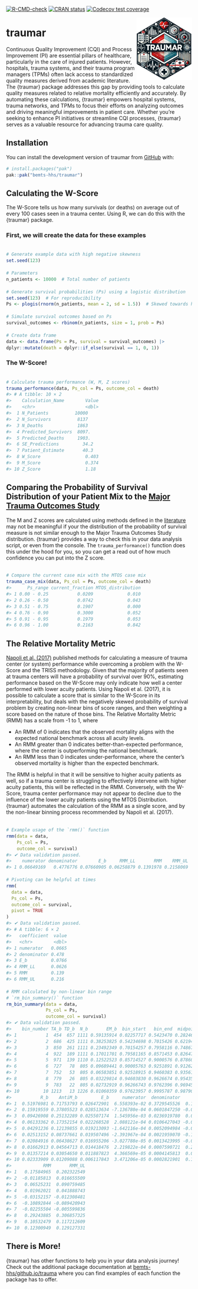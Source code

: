 
<!-- README.md is generated from README.Rmd. Please edit that file -->
<!-- badges: start -->

[![R-CMD-check](https://github.com/bemts-hhs/traumar/actions/workflows/R-CMD-check.yaml/badge.svg)](https://github.com/bemts-hhs/traumar/actions/workflows/R-CMD-check.yaml)
[![CRAN
status](https://www.r-pkg.org/badges/version/traumar)](https://CRAN.R-project.org/package=traumar)
[![Codecov test
coverage](https://codecov.io/gh/bemts-hhs/traumar/graph/badge.svg)](https://app.codecov.io/gh/bemts-hhs/traumar)
<!-- badges: end -->

<img src="man/figures/traumar_sticker.png" align="right" width="150" />

# traumar

Continuous Quality Improvement (CQI) and Process Improvement (PI) are
essential pillars of healthcare, particularly in the care of injured
patients. However, hospitals, trauma systems, and their trauma program
managers (TPMs) often lack access to standardized quality measures
derived from academic literature. The {traumar} package addresses this
gap by providing tools to calculate quality measures related to relative
mortality efficiently and accurately. By automating these calculations,
{traumar} empowers hospital systems, trauma networks, and TPMs to focus
their efforts on analyzing outcomes and driving meaningful improvements
in patient care. Whether you’re seeking to enhance PI initiatives or
streamline CQI processes, {traumar} serves as a valuable resource for
advancing trauma care quality.

## Installation

You can install the development version of traumar from
[GitHub](https://github.com/bemts-hhs/traumar) with:

``` r
# install.packages("pak")
pak::pak("bemts-hhs/traumar")
```

## Calculating the W-Score

The W-Score tells us how many survivals (or deaths) on average out of
every 100 cases seen in a trauma center. Using R, we can do this with
the {traumar} package.

### First, we will create the data for these examples

``` r

# Generate example data with high negative skewness
set.seed(123)

# Parameters
n_patients <- 10000  # Total number of patients

# Generate survival probabilities (Ps) using a logistic distribution
set.seed(123)  # For reproducibility
Ps <- plogis(rnorm(n_patients, mean = 2, sd = 1.5))  # Skewed towards higher values

# Simulate survival outcomes based on Ps
survival_outcomes <- rbinom(n_patients, size = 1, prob = Ps)

# Create data frame
data <- data.frame(Ps = Ps, survival = survival_outcomes) |>
dplyr::mutate(death = dplyr::if_else(survival == 1, 0, 1))
```

### The W-Score!

``` r

# Calculate trauma performance (W, M, Z scores)
trauma_performance(data, Ps_col = Ps, outcome_col = death)
#> # A tibble: 10 × 2
#>    Calculation_Name        Value
#>    <chr>                   <dbl>
#>  1 N_Patients          10000    
#>  2 N_Survivors          8137    
#>  3 N_Deaths             1863    
#>  4 Predicted_Survivors  8097.   
#>  5 Predicted_Deaths     1903.   
#>  6 SE_Predictions         34.2  
#>  7 Patient_Estimate       40.3  
#>  8 W_Score                 0.403
#>  9 M_Score                 0.374
#> 10 Z_Score                 1.18
```

## Comparing the Probability of Survival Distribution of your Patient Mix to the [Major Trauma Outcomes Study](https://journals.lww.com/jtrauma/Abstract/1990/11000/The_Major_Trauma_Outcome_Study__Establishing.8.aspx)

The M and Z scores are calculated using methods defined in the
[literature](https://journals.lww.com/jtrauma/abstract/1978/10000/a_method_for_comparing_survival_of_burn_patients.3.aspx)
may not be meaningful if your the distribution of the probability of
survival measure is not similar enough to the Major Trauma Outcomes
Study distribution. {traumar} provides a way to check this in your data
analysis script, or even from the console. The `trauma_performance()`
function does this under the hood for you, so you can get a read out of
how much confidence you can put into the Z score.

``` r

# Compare the current case mix with the MTOS case mix
trauma_case_mix(data, Ps_col = Ps, outcome_col = death)
#>      Ps_range current_fraction MTOS_distribution
#> 1 0.00 - 0.25           0.0209             0.010
#> 2 0.26 - 0.50           0.0742             0.043
#> 3 0.51 - 0.75           0.1907             0.000
#> 4 0.76 - 0.90           0.3000             0.052
#> 5 0.91 - 0.95           0.1979             0.053
#> 6 0.96 - 1.00           0.2163             0.842
```

## The Relative Mortality Metric

[Napoli et
al. (2017)](https://www.tandfonline.com/doi/abs/10.1080/24725579.2017.1325948)
published methods for calculating a measure of trauma center (or system)
performance while overcoming a problem with the W-Score and the TRISS
methodology. Given that the majority of patients seen at trauma centers
will have a probability of survival over 90%, estimating performance
based on the W-Score may only indicate how well a center performed with
lower acuity patients. Using Napoli et al. (2017), it is possible to
calculate a score that is similar to the W-Score in its
interpretability, but deals with the negatively skewed probability of
survival problem by creating non-linear bins of score ranges, and then
weighting a score based on the nature of those bins. The Relative
Mortality Metric (RMM) has a scale from -1 to 1, where

- An RMM of 0 indicates that the observed mortality aligns with the
  expected national benchmark across all acuity levels.
- An RMM greater than 0 indicates better-than-expected performance,
  where the center is outperforming the national benchmark.
- An RMM less than 0 indicates under-performance, where the center’s
  observed mortality is higher than the expected benchmark.

The RMM is helpful in that it will be sensitive to higher acuity
patients as well, so if a trauma center is struggling to effectively
intervene with higher acuity patients, this will be reflected in the
RMM. Conversely, with the W-Score, trauma center performance may not
appear to decline due to the influence of the lower acuity patients
using the MTOS Distribution. {traumar} automates the calculation of the
RMM as a single score, and by the non-linear binning process recommended
by Napoli et al. (2017).

``` r

# Example usage of the `rmm()` function
rmm(data = data,
    Ps_col = Ps,
    outcome_col = survival)
#> ✔ Data validation passed.
#>    numerator denominator        E_b     RMM_LL       RMM    RMM_UL
#> 1 0.06649169   0.4776776 0.07660905 0.06258879 0.1391978 0.2158069

# Pivoting can be helpful at times
rmm(
  data = data,
  Ps_col = Ps,
  outcome_col = survival,
  pivot = TRUE
)
#> ✔ Data validation passed.
#> # A tibble: 6 × 2
#>   coefficient  value
#>   <chr>        <dbl>
#> 1 numerator   0.0665
#> 2 denominator 0.478 
#> 3 E_b         0.0766
#> 4 RMM_LL      0.0626
#> 5 RMM         0.139 
#> 6 RMM_UL      0.216

# RMM calculated by non-linear bin range
# `rm_bin_summary()` function
rm_bin_summary(data = data,
               Ps_col = Ps,
               outcome_col = survival)
#> ✔ Data validation passed.
#>    bin_number TA_b TD_b  N_b       EM_b  bin_start   bin_end  midpoint
#> 1           1  454  657 1111 0.59135914 0.02257717 0.5423470 0.2824621
#> 2           2  686  425 1111 0.38253825 0.54234698 0.7015426 0.6219448
#> 3           3  850  261 1111 0.23492349 0.70154257 0.7958116 0.7486771
#> 4           4  922  189 1111 0.17011701 0.79581165 0.8571453 0.8264785
#> 5           5  971  139 1110 0.12522523 0.85714527 0.9000576 0.8786014
#> 6           6  727   78  805 0.09689441 0.90005763 0.9251891 0.9126234
#> 7           7  752   53  805 0.06583851 0.92518915 0.9460383 0.9356137
#> 8           8  779   26  805 0.03229814 0.94603830 0.9626674 0.9543529
#> 9           9  783   22  805 0.02732919 0.96266743 0.9762396 0.9694535
#> 10         10 1213   13 1226 0.01060359 0.97623957 0.9995787 0.9879091
#>           R_b    AntiM_b         E_b     numerator  denominator       RMM_LL
#> 1  0.51976981 0.71753793 0.026472901  6.558393e-02 0.3729545526  0.149376746
#> 2  0.15919559 0.37805523 0.028513634 -7.136780e-04 0.0601847250 -0.040371760
#> 3  0.09426908 0.25132289 0.025507174  1.545956e-03 0.0236919780  0.039745137
#> 4  0.06133362 0.17352154 0.022268528  2.088121e-04 0.0106427043 -0.002648313
#> 5  0.04291236 0.12139855 0.019213093 -1.642116e-04 0.0052094984 -0.050734668
#> 6  0.02513152 0.08737661 0.019507496 -2.391967e-04 0.0021959070 -0.128435935
#> 7  0.02084916 0.06438627 0.016955206 -3.027788e-05 0.0013423995 -0.039510248
#> 8  0.01662913 0.04564713 0.014418476  2.219822e-04 0.0007590721  0.278020373
#> 9  0.01357214 0.03054650 0.011887823  4.366569e-05 0.0004145813  0.093436964
#> 10 0.02333909 0.01209088 0.006117843  3.471206e-05 0.0002821901  0.116891645
#>            RMM       RMM_UL
#> 1   0.17584965  0.202322549
#> 2  -0.01185813  0.016655509
#> 3   0.06525231  0.090759485
#> 4   0.01962021  0.041888743
#> 5  -0.03152157 -0.012308481
#> 6  -0.10892844 -0.089420943
#> 7  -0.02255504 -0.005599836
#> 8   0.29243885  0.306857325
#> 9   0.10532479  0.117212609
#> 10  0.12300949  0.129127331
```

## There is More!

{traumar} has other functions to help you in your data analysis journey!
Check out the additional package documentation at
[bemts-hhs/github.io/trauma](https://bemts-hhs/github.io/trauma) where
you can find examples of each function the package has to offer.
